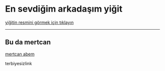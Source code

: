 # En sevdiğim arkadaşım yiğit

[yiğitin resmini görmek için tıklayın][yiğit abem]

[yiğit abem]: https://tr.wikipedia.org/wiki/Gazi_Osman_Paşa#/media/Dosya:GhaziOsmanPasha.jpg
***

## Bu da mertcan

[mertcan abem](https://ae01.alicdn.com/kf/HTB1ux3FIFXXXXaTaXXXq6xXFXXXg/Tuval-cretsiz-kargo-dekorasyon-Hayvan-dekorasyon-K-pek-Komutan-g-zel-hediyeler-ofis-Modern-Art-Deco.jpg_Q90.jpg_.webp)

terbiyesizlink
